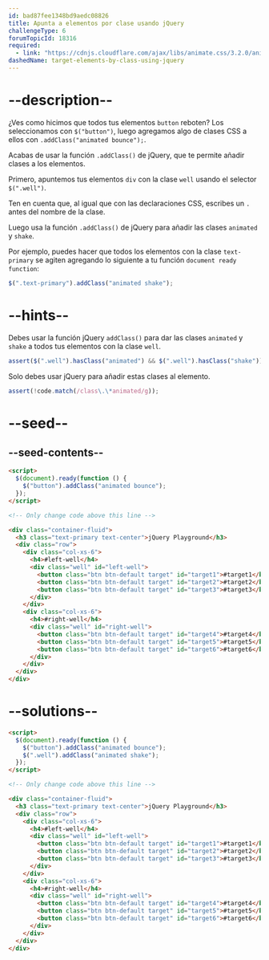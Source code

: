 ```yaml
---
id: bad87fee1348bd9aedc08826
title: Apunta a elementos por clase usando jQuery
challengeType: 6
forumTopicId: 18316
required:
  - link: "https://cdnjs.cloudflare.com/ajax/libs/animate.css/3.2.0/animate.css"
dashedName: target-elements-by-class-using-jquery
---
```


# --description--

¿Ves como hicimos que todos tus elementos `button` reboten? Los seleccionamos con `$("button")`, luego agregamos algo de clases CSS a ellos con `.addClass("animated bounce");`.

Acabas de usar la función `.addClass()` de jQuery, que te permite añadir clases a los elementos.

Primero, apuntemos tus elementos `div` con la clase `well` usando el selector `$(".well")`.

Ten en cuenta que, al igual que con las declaraciones CSS, escribes un `.` antes del nombre de la clase.

Luego usa la función `.addClass()` de jQuery para añadir las clases `animated` y `shake`.

Por ejemplo, puedes hacer que todos los elementos con la clase `text-primary` se agiten agregando lo siguiente a tu función `document ready function`:

```js
$(".text-primary").addClass("animated shake");
```

# --hints--

Debes usar la función jQuery `addClass()` para dar las clases `animated` y `shake` a todos tus elementos con la clase `well`.

```js
assert($(".well").hasClass("animated") && $(".well").hasClass("shake"));
```

Solo debes usar jQuery para añadir estas clases al elemento.

```js
assert(!code.match(/class\.\*animated/g));
```

# --seed--

## --seed-contents--

```html
<script>
  $(document).ready(function () {
    $("button").addClass("animated bounce");
  });
</script>

<!-- Only change code above this line -->

<div class="container-fluid">
  <h3 class="text-primary text-center">jQuery Playground</h3>
  <div class="row">
    <div class="col-xs-6">
      <h4>#left-well</h4>
      <div class="well" id="left-well">
        <button class="btn btn-default target" id="target1">#target1</button>
        <button class="btn btn-default target" id="target2">#target2</button>
        <button class="btn btn-default target" id="target3">#target3</button>
      </div>
    </div>
    <div class="col-xs-6">
      <h4>#right-well</h4>
      <div class="well" id="right-well">
        <button class="btn btn-default target" id="target4">#target4</button>
        <button class="btn btn-default target" id="target5">#target5</button>
        <button class="btn btn-default target" id="target6">#target6</button>
      </div>
    </div>
  </div>
</div>
```

# --solutions--

```html
<script>
  $(document).ready(function () {
    $("button").addClass("animated bounce");
    $(".well").addClass("animated shake");
  });
</script>

<!-- Only change code above this line -->

<div class="container-fluid">
  <h3 class="text-primary text-center">jQuery Playground</h3>
  <div class="row">
    <div class="col-xs-6">
      <h4>#left-well</h4>
      <div class="well" id="left-well">
        <button class="btn btn-default target" id="target1">#target1</button>
        <button class="btn btn-default target" id="target2">#target2</button>
        <button class="btn btn-default target" id="target3">#target3</button>
      </div>
    </div>
    <div class="col-xs-6">
      <h4>#right-well</h4>
      <div class="well" id="right-well">
        <button class="btn btn-default target" id="target4">#target4</button>
        <button class="btn btn-default target" id="target5">#target5</button>
        <button class="btn btn-default target" id="target6">#target6</button>
      </div>
    </div>
  </div>
</div>
```

